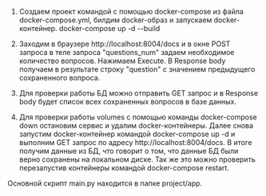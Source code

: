 1) Создаем проект командой с помощью docker-compose из файла docker-compose.yml, билдим docker-образ и запускаем docker-контейнер.
docker-compose up -d --build

2) Заходим в браузере http://localhost:8004/docs и в окне POST запроса в теле запроса "questions_num" задаем необходимое количество вопросов. Нажимаем Execute. В Response body получаем в результате строку "question" с значением предыдущего сохраненного вопроса.

3) Для проверки работы БД можно отправить GET запрос и в Response body будет список всех сохраненных вопросов в базе данных.

4) Для проверки работы volumes с помощью команды docker-compose down остановим сервис и удалим docker-контейнеры. Далее снова запустим docker-контейнер командой docker-compose up -d и выполним GET запрос по адресу http://localhost:8004/docs. В итоге получим данные из БД, что говорит о том, что данные БД были верно сохранены на локальном диске. Так же это можно проверить перезапустив контейнеры командой docker-compose restart.

Основной скрипт main.py находится в папке project/app.
